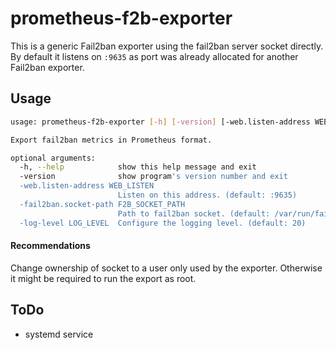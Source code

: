 # prometheus-f2b-exporter
This is a generic Fail2ban exporter using the fail2ban server socket directly. By default it listens on `:9635` as port was already allocated for another Fail2ban exporter.

## Usage
```bash
usage: prometheus-f2b-exporter [-h] [-version] [-web.listen-address WEB_LISTEN] [-fail2ban.socket-path F2B_SOCKET_PATH] [-log-level LOG_LEVEL]

Export fail2ban metrics in Prometheus format.

optional arguments:
  -h, --help            show this help message and exit
  -version              show program's version number and exit
  -web.listen-address WEB_LISTEN
                        Listen on this address. (default: :9635)
  -fail2ban.socket-path F2B_SOCKET_PATH
                        Path to fail2ban socket. (default: /var/run/fail2ban/fail2ban.sock)
  -log-level LOG_LEVEL  Configure the logging level. (default: 20)
```

#### Recommendations
Change ownership of socket to a user only used by the exporter. Otherwise it might be required to run the export as root. 

## ToDo

- systemd service